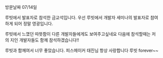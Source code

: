 방문날짜 07/14일

루빗에서 발표자로 참석한 금교석입니다.
우선 루빗에서 개발자 세미나의 발표자로 참여하게 되어 정말 영광입니다.

루빗에서 느꼈던 따뜻함이 다른 개발자들에게도 보여주고싶네요
다음에 참석할때는 저의 지인 개발자들도 함께 참석하겠습니다!!

루빗과 함께여서 너무 좋았습니다. 피스메이커 태진님 항상 사랑합니다
루빗 forever~~